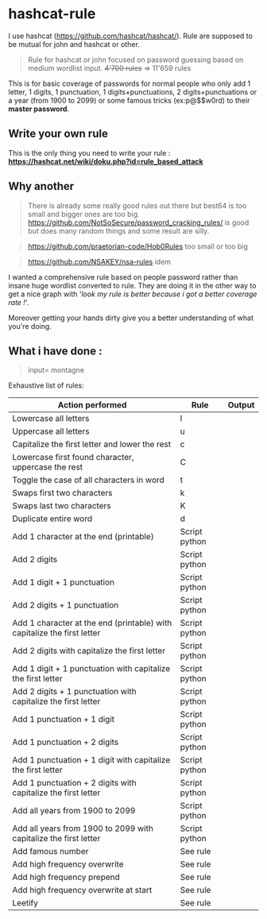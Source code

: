 # hashcat-rule
I use hashcat (https://github.com/hashcat/hashcat/).
Rule are supposed to be mutual for john and hashcat or other.

> Rule for hashcat or john focused on password guessing based on medium wordlist input. ~~4'700 rules~~ => 11'659 rules

This is for basic coverage of passwords for normal people who only add 1 letter, 1 digits, 1 punctuation, 1 digits+punctuations, 2 digits+punctuations or a year (from 1900 to 2099) or some famous tricks (ex:p@$$w0rd) to their **master password**.

## Write your own rule

This is the only thing you need to write your rule : **https://hashcat.net/wiki/doku.php?id=rule_based_attack**

## Why another
> There is already some really good rules out there but best64 is too small and bigger ones are too big.
https://github.com/NotSoSecure/password_cracking_rules/ is good but does many random things and some result are silly.

> https://github.com/praetorian-code/Hob0Rules too small or too big

> https://github.com/NSAKEY/nsa-rules idem

I wanted a comprehensive rule based on people password rather than insane huge wordlist converted to rule. They are doing it in the other way to get a nice graph with '*look my rule is better because i got a better coverage rate !*'.


Moreover getting your hands dirty give you a better understanding of what you're doing.

## What i have done : 
> input= montagne

Exhaustive list of rules:

Action performed | Rule | Output 
-----|-------|-------
Lowercase all letters	 | l | 
Uppercase all letters	 | u | 
Capitalize the first letter and lower the rest | c | 
Lowercase first found character, uppercase the rest | C | 
Toggle the case of all characters in word | t | 
Swaps first two characters	 | k | 
Swaps last two characters | K | 
Duplicate entire word	 | d | 
Add 1 character at the end (printable) | Script python | 
Add 2 digits |Script python | 
Add 1 digit + 1 punctuation | Script python | 
Add 2 digits + 1 punctuation | Script python | 
Add 1 character at the end (printable) with capitalize the first letter | Script python | 
Add 2 digits with capitalize the first letter| Script python | 
Add 1 digit + 1 punctuation with capitalize the first letter| Script python | 
Add 2 digits + 1 punctuation with capitalize the first letter| Script python | 
Add 1 punctuation + 1 digit | Script python | 
Add 1 punctuation + 2 digits | Script python | 
Add 1 punctuation + 1 digit with capitalize the first letter| Script python | 
Add 1 punctuation + 2 digits with capitalize the first letter| Script python | 
Add all years from 1900 to 2099 | Script python | 
Add all years from 1900 to 2099 with capitalize the first letter|Script python | 
Add famous number | See rule | 
Add high frequency overwrite | See rule | 
Add high frequency prepend | See rule | 
Add high frequency overwrite at start | See rule | 
Leetify | See rule | 


